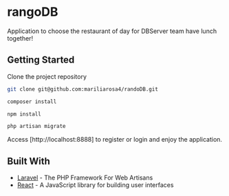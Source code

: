 # rangoDB
Application to choose the restaurant of day for DBServer team have lunch together!

## Getting Started

Clone the project repository 

```bash
git clone git@github.com:mariliarosa4/randoDB.git
```

```bash
composer install
```

```bash
npm install
```


```bash
php artisan migrate
```


Access  [http://localhost:8888] to register or login and enjoy the application.

## Built With

* [Laravel](https://laravel.com) - The PHP Framework For Web Artisans
* [React](https://reactjs.org) - A JavaScript library for building user interfaces
